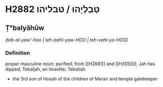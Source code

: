 # H2882 טְבַלְיָהוּ / טבליהו

## Ṭᵉbalyâhûw

_(teb-al-yaw'-hoo | teh-bahl-yaw-HOO | teh-vahl-ya-HOO)_

### Definition

proper masculine noun; purified; from [[H2881]] and [[H3050]]; Jah has dipped; Tebaljah, an Israelite; Tebaliah.

- the 3rd son of Hosah of the children of Merari and temple gatekeeper
